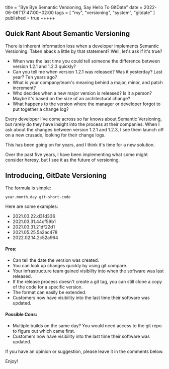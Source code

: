 title = "Bye Bye Semantic Versioning, Say Hello To GitDate"
date = 2022-06-06T17:47:00+02:00
tags = [
    "my",
    "versioning",
    "system",
    "gitdate"
]
published = true
+++++

## Quick Rant About Semantic Versioning

There is inherent information loss when a developer implements Semantic Versioning.
Taken aback a little by that statement? Well, let's ask if it's true?

- When was the last time you could tell someone the difference between version 1.2.1 and 1.2.3 quickly?
- Can you tell me when version 1.2.1 was released? Was it yesterday? Last year? Ten years ago?
- What is your company/team's meaning behind a major, minor, and patch increment?
- Who decides when a new major version is released? Is it a person? Maybe it's based on the size of an architectural change?
- What happens to the version where the manager or developer forgot to put together a change log?

Every developer I've come across so far knows about Semantic Versioning, but rarely do they have insight into the process at their companies. When I ask about the changes between version 1.2.1 and 1.2.3, I see them launch off on a new crusade, looking for their change logs.

This has been going on for years, and I think it's time for a new solution.

Over the past five years, I have been implementing what some might consider heresy, but I see it as the future of versioning.

## Introducing, GitDate Versioning

The formula is simple:

```
year.month.day.git-short-code
```

Here are some examples:

- 2021.03.22.d31d336
- 2021.03.31.44cf59b1
- 2021.03.31.21df22d1
- 2021.05.25.5a2ac478
- 2022.02.14.2c52a964

#### Pros:
- Can tell the date the version was created.
- You can look up changes quickly by using git compare.
- Your infrastructure team gained visibility into when the software was last released.
- If the release process doesn't create a git tag, you can still clone a copy of the code for a specific version.
- The format can easily be extended.
- Customers now have visibility into the last time their software was updated.

#### Possible Cons:
- Multiple builds on the same day? You would need access to the git repo to figure out which came first.
- Customers now have visibility into the last time their software was updated.

If you have an opinion or suggestion, please leave it in the comments below.

Enjoy!
